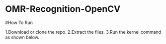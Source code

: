 # OMR-Recognition-OpenCV

#How To Run

1.Download or clone the repo.
2.Extract the files.
3.Run the kernel command as shown below.

